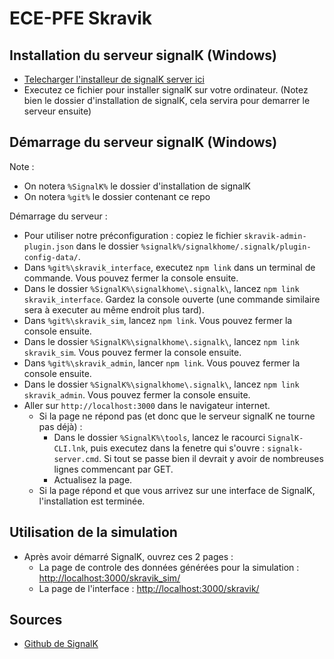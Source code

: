 


# ECE-PFE Skravik
## Installation du serveur signalK (Windows)
- [Telecharger l'installeur de signalK server ici](https://github.com/SignalK/signalk-server-windows/releases/latest/download/signalk-server-setup.exe)
- Executez ce fichier pour installer signalK sur votre ordinateur. (Notez bien le dossier d'installation de signalK, cela servira pour demarrer le serveur ensuite)

## Démarrage du serveur signalK (Windows)
Note : 
- On notera `%SignalK%` le dossier d'installation de signalK
- On notera `%git%` le dossier contenant ce repo

Démarrage du serveur :
- Pour utiliser notre préconfiguration : copiez le fichier `skravik-admin-plugin.json` dans le dossier `%signalk%/signalkhome/.signalk/plugin-config-data/`.
- Dans `%git%\skravik_interface`, executez `npm link` dans un terminal de commande. Vous pouvez fermer la console ensuite.
- Dans le dossier `%SignalK%\signalkhome\.signalk\`, lancez `npm link skravik_interface`. Gardez la console ouverte (une commande similaire sera à executer au même endroit plus tard).
- Dans `%git%\skravik_sim`, lancez `npm link`. Vous pouvez fermer la console ensuite.
- Dans le dossier `%SignalK%\signalkhome\.signalk\`, lancez `npm link skravik_sim`. Vous pouvez fermer la console ensuite.
- Dans `%git%\skravik_admin`, lancer `npm link`. Vous pouvez fermer la console ensuite.
- Dans le dossier `%SignalK%\signalkhome\.signalk\`, lancez `npm link skravik_admin`. Vous pouvez fermer la console ensuite.
- Aller sur `http://localhost:3000` dans le navigateur internet.
	- Si la page ne répond pas (et donc que le serveur signalK ne tourne pas déjà) : 
		- Dans le dossier `%SignalK%\tools`, lancez le racourci `SignalK-CLI.lnk`, puis executez dans la fenetre qui s'ouvre : `signalk-server.cmd`. Si tout se passe bien il devrait y avoir de nombreuses lignes commencant par GET.
		- Actualisez la page.
	- Si la page répond et que vous arrivez sur une interface de SignalK, l'installation est terminée.

## Utilisation de la simulation
- Après avoir démarré SignalK, ouvrez ces 2 pages :
	- La page de controle des données générées pour la simulation : [http://localhost:3000/skravik_sim/](http://localhost:3000/skravik_sim/)
	- La page de l'interface : [http://localhost:3000/skravik/](http://localhost:3000/skravik/)


## Sources
- [Github de SignalK](https://github.com/SignalK/signalk-server-windows)

